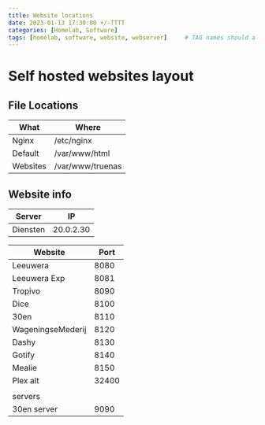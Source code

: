 ```yaml
---
title: Website locations
date: 2023-01-13 17:30:00 +/-TTTT
categories: [Homelab, Software]
tags: [homelab, software, website, webserver]     # TAG names should always be lowercase
---
```

# Self hosted websites layout

## File Locations

|What|Where|
|--|--|
|Nginx|/etc/nginx|
|Default|/var/www/html|
|Websites|/var/www/truenas|

## Website info

|Server|IP|
|--|--|
|Diensten|20.0.2.30|

|Website|Port|
|-------|----|
|Leeuwera|8080|
|Leeuwera Exp|8081|
|Tropivo|8090|
|Dice|8100|
|30en|8110|
|WageningseMederij|8120|
|Dashy|8130|
|Gotify|8140|
|Mealie|8150|
|Plex alt|32400|
|||
|servers||
|30en server|9090|
